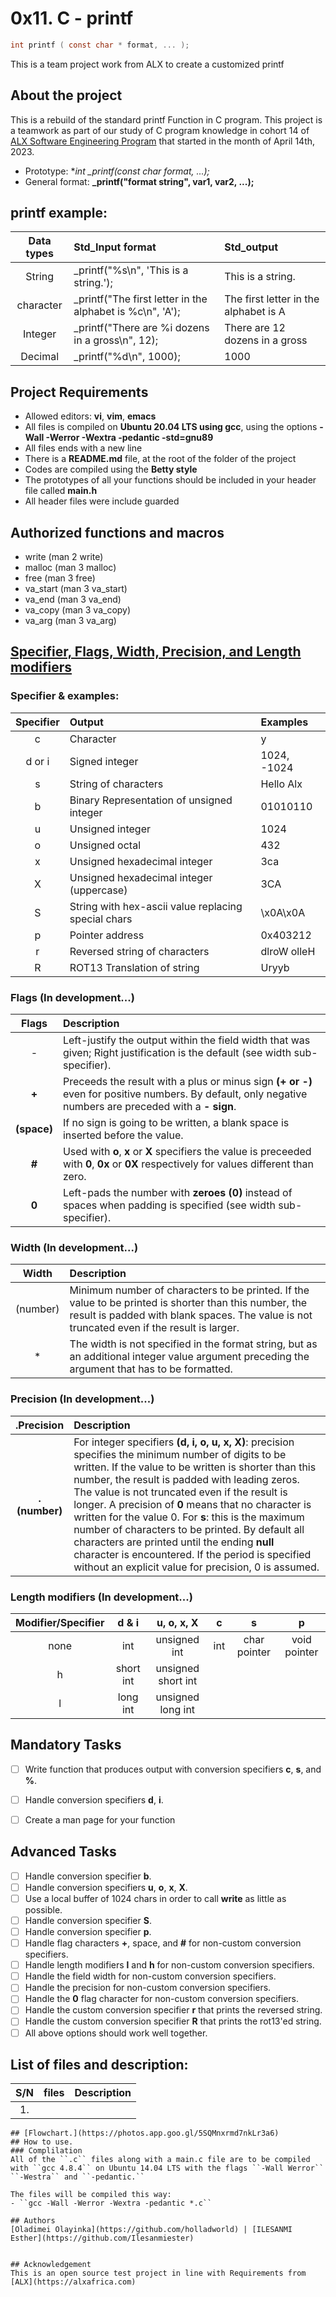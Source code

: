 # 0x11. C - printf

```` c
int printf ( const char * format, ... );
````

This is a team project work from ALX to create a customized printf

## About the project
This is a rebuild of the standard printf Function in C program. This project is a teamwork as part of our study of C program knowledge in cohort 14 of [ALX Software Engineering Program](https://www.alxafrica.com/software-engineering-2023) that started in the month of April 14th, 2023.

* Prototype: **int _printf(const char *format, ...);**
* General format: **_printf("format string", var1, var2, ...);**

## printf example:
| Data types     |   Std_Input format                |     Std_output     |
|:--------------:|:----------------------------------|:-------------------|
|  String        | _printf("%s\n", 'This is a string.');| This is a string.|
|  character	 | _printf("The first letter in the alphabet is %c\n", 'A');| The first letter in the alphabet is A|
|  Integer	 | _printf("There are %i dozens in a gross\n", 12);| There are 12 dozens in a gross|
|  Decimal	 | _printf("%d\n", 1000);      | 1000|

## Project Requirements
* Allowed editors: **vi**, **vim**, **emacs**
* All files is compiled on **Ubuntu 20.04 LTS using gcc**, using the options **-Wall -Werror -Wextra -pedantic -std=gnu89**
* All files ends with a new line
* There is a **README.md** file, at the root of the folder of the project
* Codes are compiled using the **Betty style**
* The prototypes of all your functions should be included in your header file called **main.h**
* All header files were include guarded
## Authorized functions and macros
* write (man 2 write)
* malloc (man 3 malloc)
* free (man 3 free)
* va_start (man 3 va_start)
* va_end (man 3 va_end)
* va_copy (man 3 va_copy)
* va_arg (man 3 va_arg)

## [Specifier, Flags, Width, Precision, and Length modifiers](https://docs.microsoft.com/en-us/cpp/c-runtime-library/format-specification-syntax-printf-and-wprintf-functions?view=msvc-170)
### Specifier & examples:
|Specifier	 |	Output			     |	     Examples     |
|:--------------:|:----------------------------------|:-------------------|
|c 	         |         Character 	             |     y              |
|d or i         	|Signed integer 	|       1024, -1024|
|s 	      |String of characters                  |    Hello Alx |
|b 	|  Binary Representation of unsigned integer   | 	01010110          |
|u 	|  Unsigned integer 	  |   1024   |
|o 	|  Unsigned octal 	  |   432    |
|x 	|  Unsigned hexadecimal integer  |	3ca   |
|X 	|  Unsigned hexadecimal integer (uppercase)   |  	3CA  |
|S 	|  String with hex-ascii value replacing special chars 	 |     \x0A\x0A   |
|p 	|  Pointer address 	  |        0x403212   |
|r 	|  Reversed string of characters 	|   dlroW olleH    |
|R 	|  ROT13 Translation of string 	  |   Uryyb     |

### Flags (In development...)
|	Flags	 |		Description	      |
|:--------------:|:-----------------------------------|
|- 	|  Left-justify the output within the field width that was given; Right justification is the default (see width sub-specifier). |
|**+** 	|  Preceeds the result with a plus or minus sign **(+ or -)** even for positive numbers. By default, only negative numbers are preceded with a **- sign**. |
|**(space)** |	If no sign is going to be written, a blank space is inserted before the value. |
|**#** 	|  Used with **o**, **x** or **X** specifiers the value is preceeded with **0**, **0x** or **0X** respectively for values different than zero.  |
| **0**     |	Left-pads the number with **zeroes (0)** instead of spaces when padding is specified (see width sub-specifier). |

### Width (In development...)
|	Width	|			Description		|
|:--------------:|:-----------------------------------|
|(number) 	 |Minimum number of characters to be printed. If the value to be printed is shorter than this number, the result is padded with blank spaces. The value is not truncated even if the result is larger. |
|* 	|   The width is not specified in the format string, but as an additional integer value argument preceding the argument that has to be formatted.  |

### Precision (In development...)
|   .Precision   |	Description		      |
|:--------------:|:-----------------------------------|
|**.(number)** 	|  For integer specifiers **(d, i, o, u, x, X)**: precision specifies the minimum number of digits to be written. If the value to be written is shorter than this number, the result is padded with leading zeros. The value is not truncated even if the result is longer. A precision of **0** means that no character is written for the value 0. For **s**: this is the maximum number of characters to be printed. By default all characters are printed until the ending **null** character is encountered. If the period is specified without an explicit value for precision, 0 is assumed.  |

### Length modifiers (In development...)
|   Modifier/Specifier  |  d & i  |  u, o, x, X  |  c   |   s   |   p   |
|:--------------:|:--------:|:-------------:|:---------:|:--------:|:-----------:|
|none 	|  int 	|  unsigned int |  int  |    char pointer  | 	void pointer  |
|h 	|short int | unsigned short int|    |      |     | 			
|l 	|long int  |	unsigned long int   |      |	 |       |

## Mandatory Tasks
- [ ] Write function that produces output with conversion specifiers **c**, **s**, and **%**.
- [ ] Handle conversion specifiers **d**, **i**.
- [ ] Create a man page for your function


## Advanced Tasks  
- [ ] Handle conversion specifier **b**.
- [ ] Handle conversion specifiers **u**, **o**, **x**, **X**.
- [ ] Use a local buffer of 1024 chars in order to call **write** as little as possible.
- [ ] Handle conversion specifier **S**.
- [ ] Handle conversion specifier **p**.
- [ ] Handle flag characters **+**, space, and **#** for non-custom conversion specifiers.
- [ ] Handle length modifiers **l** and **h** for non-custom conversion specifiers.
- [ ] Handle the field width for non-custom conversion specifiers.
- [ ] Handle the precision for non-custom conversion specifiers.
- [ ] Handle the **0** flag character for non-custom conversion specifiers.
- [ ] Handle the custom conversion specifier **r** that prints the reversed string.
- [ ] Handle the custom conversion specifier **R** that prints the rot13'ed string.
- [ ] All above options should work well together.

## List of files and description:
| S/N   |       files          |        Description  |
|:-----:|:--------------------:|:--------------------|
|  1.   |		       |		     |

````
## [Flowchart.](https://photos.app.goo.gl/5SQMnxrmd7nkLr3a6)
## How to use.
### Complilation
All of the ``.c`` files along with a main.c file are to be compiled with ``gcc 4.8.4`` on Ubuntu 14.04 LTS with the flags ``-Wall Werror`` ``-Westra`` and ``-pedantic.``

The files will be compiled this way:
- ``gcc -Wall -Werror -Wextra -pedantic *.c``

## Authors
[Oladimei Olayinka](https://github.com/holladworld) | [ILESANMI Esther](https://github.com/Ilesanmiester)


## Acknowledgement
This is an open source test project in line with Requirements from [ALX](https://alxafrica.com)

